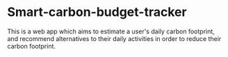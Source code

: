 # Smart-carbon-budget-tracker
This is a web app which aims to estimate a user's daily carbon footprint, and recommend alternatives to their daily activities in order to reduce their carbon footprint.